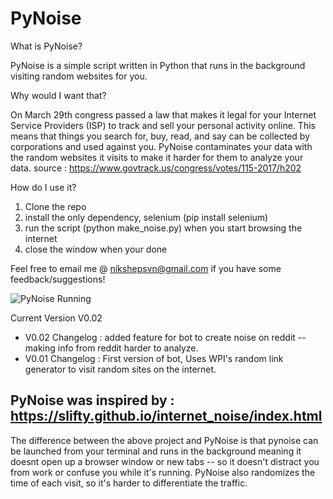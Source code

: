 # PyNoise

What is PyNoise?

PyNoise is a simple script written in Python that runs in the background visiting random websites for you.

Why would I want that?

On March 29th congress passed a law that makes it legal for your Internet Service Providers (ISP) to track and sell your personal activity online. This means that things you search for, buy, read, and say can be collected by corporations and used against you. PyNoise contaminates your data with the random websites it visits to make it harder for them to analyze your data.
source : https://www.govtrack.us/congress/votes/115-2017/h202

How do I use it?

1. Clone the repo
2. install the only dependency, selenium (pip install selenium)
3. run the script (python make_noise.py) when you start browsing the internet
4. close the window when your done

Feel free to email me @ nikshepsvn@gmail.com if you have some feedback/suggestions!

![PyNoise Running](https://i.imgur.com/jF82ACF.png "PyNoise Running")

Current Version V0.02
- V0.02 Changelog : added feature for bot to create noise on reddit -- making info from reddit harder to analyze.
- V0.01 Changelog : First version of bot, Uses WPI's random link generator to visit random sites on the internet.

PyNoise was inspired by : https://slifty.github.io/internet_noise/index.html
----------------------------------------------------------------------------------------

The difference between the above project and PyNoise is that pynoise can be launched from your terminal and runs in the background meaning it doesnt open up a browser window or new tabs -- so it doesn't distract you from work or confuse you while it's running. PyNoise also randomizes the time of each visit, so it's harder to differentiate the traffic.

